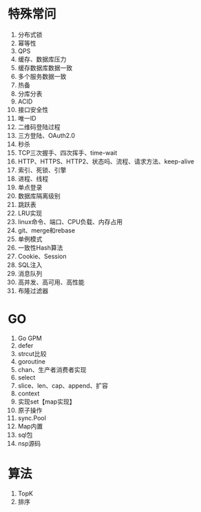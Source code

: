 # 特殊常问

1.  分布式锁
2.  幂等性
3.  QPS
4.  缓存、数据库压力
5.  缓存数据库数据一致
6.  多个服务数据一致
7.  热备
8.  分库分表
9.  ACID
10.  接口安全性
11.  唯一ID
12.  二维码登陆过程
13.  三方登陆、OAuth2.0
14.  秒杀
15.  TCP三次握手、四次挥手、time-wait
16.  HTTP、HTTPS、HTTP2、状态吗、流程、请求方法、keep-alive
17.  索引、死锁、引擎
18.  进程、线程
19.  单点登录
20.  数据库隔离级别
21.  跳跃表
22.  LRU实现
23.  linux命令、端口、CPU负载、内存占用
24.  git、merge和rebase
25.  单例模式
26.  一致性Hash算法
27.  Cookie、Session
28.  SQL注入
29.  消息队列
30.  高并发、高可用、高性能
31.  布隆过滤器

# GO

1.  Go GPM
2.  defer
3.  strcut比较
4.  goroutine
5.  chan、生产者消费者实现
6.  select
7.  slice、len、cap、append、扩容
8.  context
9.  实现set【map实现】
10.  原子操作
11.  sync.Pool
12.  Map内置
13.  sql包
14.  nsp源码



# 算法

1.  TopK
2.  排序

